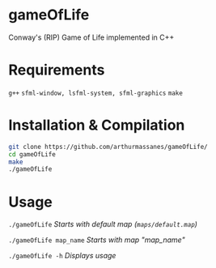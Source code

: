 # gameOfLife
Conway's (RIP) Game of Life implemented in C++

# Requirements
`g++`
`sfml-window, lsfml-system, sfml-graphics`
`make`

# Installation & Compilation
```bash
git clone https://github.com/arthurmassanes/gameOfLife/
cd gameOfLife
make
./gameOfLife
```

# Usage
`./gameOfLife` *Starts with default map (`maps/default.map`)*

`./gameOfLife map_name` *Starts with map "map_name"*

`./gameOfLife -h` *Displays usage*
